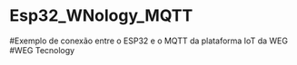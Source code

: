 # Esp32_WNology_MQTT
#Exemplo de conexão entre o ESP32 e o MQTT da plataforma IoT da WEG
#WEG Tecnology
